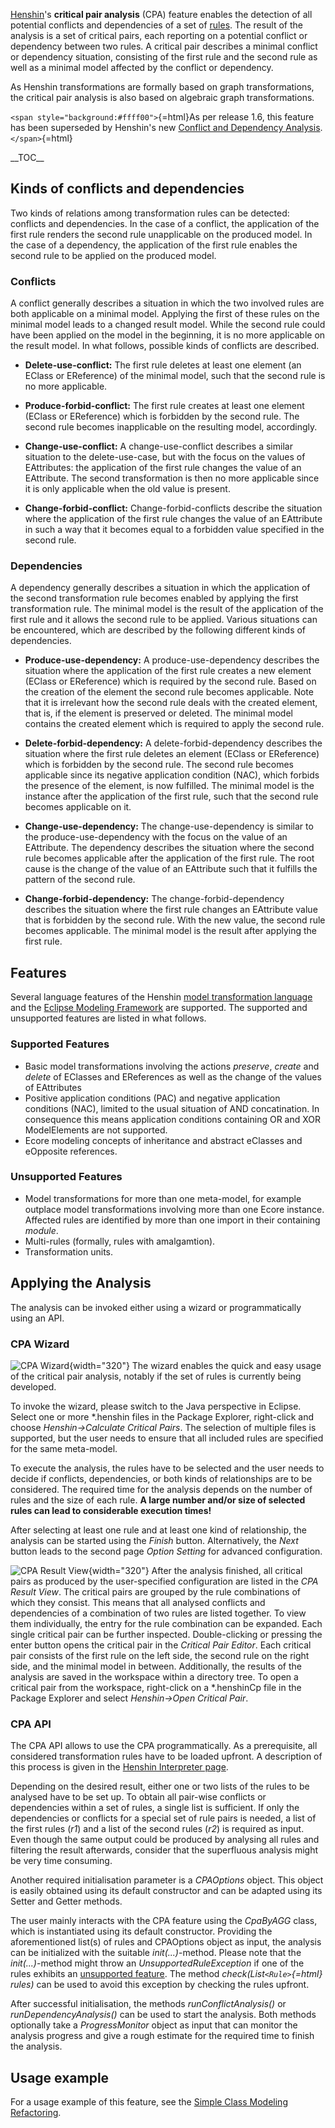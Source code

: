 [Henshin](Henshin "wikilink")\'s **critical pair analysis** (CPA)
feature enables the detection of all potential conflicts and
dependencies of a set of
[rules](Henshin/Transformation_Meta-Model#Basic_building_blocks:_Rules "wikilink").
The result of the analysis is a set of critical pairs, each reporting on
a potential conflict or dependency between two rules. A critical pair
describes a minimal conflict or dependency situation, consisting of the
first rule and the second rule as well as a minimal model affected by
the conflict or dependency.

As Henshin transformations are formally based on graph transformations,
the critical pair analysis is also based on algebraic graph
transformations.

`<span style="background:#ffff00">`{=html}As per release 1.6, this
feature has been superseded by Henshin\'s new [Conflict and Dependency
Analysis](Henshin/Conflict_and_Dependency_Analysis "wikilink").`</span>`{=html}

\_\_TOC\_\_

## Kinds of conflicts and dependencies

Two kinds of relations among transformation rules can be detected:
conflicts and dependencies. In the case of a conflict, the application
of the first rule renders the second rule unapplicable on the produced
model. In the case of a dependency, the application of the first rule
enables the second rule to be applied on the produced model.

### Conflicts

A conflict generally describes a situation in which the two involved
rules are both applicable on a minimal model. Applying the first of
these rules on the minimal model leads to a changed result model. While
the second rule could have been applied on the model in the beginning,
it is no more applicable on the result model. In what follows, possible
kinds of conflicts are described.

-   **Delete-use-conflict:** The first rule deletes at least one element
    (an EClass or EReference) of the minimal model, such that the second
    rule is no more applicable.

<!-- -->

-   **Produce-forbid-conflict:** The first rule creates at least one
    element (EClass or EReference) which is forbidden by the second
    rule. The second rule becomes inapplicable on the resulting model,
    accordingly.

<!-- -->

-   **Change-use-conflict:** A change-use-conflict describes a similar
    situation to the delete-use-case, but with the focus on the values
    of EAttributes: the application of the first rule changes the value
    of an EAttribute. The second transformation is then no more
    applicable since it is only applicable when the old value is
    present.

<!-- -->

-   **Change-forbid-conflict:** Change-forbid-conflicts describe the
    situation where the application of the first rule changes the value
    of an EAttribute in such a way that it becomes equal to a forbidden
    value specified in the second rule.

### Dependencies

A dependency generally describes a situation in which the application of
the second transformation rule becomes enabled by applying the first
transformation rule. The minimal model is the result of the application
of the first rule and it allows the second rule to be applied. Various
situations can be encountered, which are described by the following
different kinds of dependencies.

-   **Produce-use-dependency:** A produce-use-dependency describes the
    situation where the application of the first rule creates a new
    element (EClass or EReference) which is required by the second rule.
    Based on the creation of the element the second rule becomes
    applicable. Note that it is irrelevant how the second rule deals
    with the created element, that is, if the element is preserved or
    deleted. The minimal model contains the created element which is
    required to apply the second rule.

<!-- -->

-   **Delete-forbid-dependency:** A delete-forbid-dependency describes
    the situation where the first rule deletes an element (EClass or
    EReference) which is forbidden by the second rule. The second rule
    becomes applicable since its negative application condition (NAC),
    which forbids the presence of the element, is now fulfilled. The
    minimal model is the instance after the application of the first
    rule, such that the second rule becomes applicable on it.

<!-- -->

-   **Change-use-dependency:** The change-use-dependency is similar to
    the produce-use-dependency with the focus on the value of an
    EAttribute. The dependency describes the situation where the second
    rule becomes applicable after the application of the first rule. The
    root cause is the change of the value of an EAttribute such that it
    fulfills the pattern of the second rule.

<!-- -->

-   **Change-forbid-dependency:** The change-forbid-dependency describes
    the situation where the first rule changes an EAttribute value that
    is forbidden by the second rule. With the new value, the second rule
    becomes applicable. The minimal model is the result after applying
    the first rule.

## Features

Several language features of the Henshin [model transformation
language](Henshin/Transformation_Meta-Model "wikilink") and the [Eclipse
Modeling Framework](Eclipse_Modeling_Framework "wikilink") are
supported. The supported and unsupported features are listed in what
follows.

### Supported Features

-   Basic model transformations involving the actions *preserve*,
    *create* and *delete* of EClasses and EReferences as well as the
    change of the values of EAttributes
-   Positive application conditions (PAC) and negative application
    conditions (NAC), limited to the usual situation of AND
    concatination. In consequence this means application conditions
    containing OR and XOR ModelElements are not supported.
-   Ecore modeling concepts of inheritance and abstract eClasses and
    eOpposite references.

### Unsupported Features

-   Model transformations for more than one meta-model, for example
    outplace model transformations involving more than one Ecore
    instance. Affected rules are identified by more than one import in
    their containing *module*.
-   Multi-rules (formally, rules with amalgamtion).
-   Transformation units.

## Applying the Analysis

The analysis can be invoked either using a wizard or programmatically
using an API.

### CPA Wizard

![CPA Wizard](CPA_wizard_1.png "CPA Wizard"){width="320"} The wizard
enables the quick and easy usage of the critical pair analysis, notably
if the set of rules is currently being developed.

To invoke the wizard, please switch to the Java perspective in Eclipse.
Select one or more \*.henshin files in the Package Explorer, right-click
and choose *Henshin→Calculate Critical Pairs*. The selection of multiple
files is supported, but the user needs to ensure that all included rules
are specified for the same meta-model.

To execute the analysis, the rules have to be selected and the user
needs to decide if conflicts, dependencies, or both kinds of
relationships are to be considered. The required time for the analysis
depends on the number of rules and the size of each rule. **A large
number and/or size of selected rules can lead to considerable execution
times!**

After selecting at least one rule and at least one kind of relationship,
the analysis can be started using the *Finish* button. Alternatively,
the *Next* button leads to the second page *Option Setting* for advanced
configuration.

![CPA Result View](CPA_results_view.png "CPA Result View"){width="320"}
After the analysis finished, all critical pairs as produced by the
user-specified configuration are listed in the *CPA Result View*. The
critical pairs are grouped by the rule combinations of which they
consist. This means that all analysed conflicts and dependencies of a
combination of two rules are listed together. To view them individually,
the entry for the rule combination can be expanded. Each single critical
pair can be further inspected. Double-clicking or pressing the enter
button opens the critical pair in the *Critical Pair Editor*. Each
critical pair consists of the first rule on the left side, the second
rule on the right side, and the minimal model in between. Additionally,
the results of the analysis are saved in the workspace within a
directory tree. To open a critical pair from the workspace, right-click
on a \*.henshinCp file in the Package Explorer and select *Henshin→Open
Critical Pair*.

### CPA API

The CPA API allows to use the CPA programmatically. As a prerequisite,
all considered transformation rules have to be loaded upfront. A
description of this process is given in the [Henshin Interpreter
page](Henshin/Interpreter#Loading_.26_Saving "wikilink").

Depending on the desired result, either one or two lists of the rules to
be analysed have to be set up. To obtain all pair-wise conflicts or
dependencies within a set of rules, a single list is sufficient. If only
the dependencies or conflicts for a special set of rule pairs is needed,
a list of the first rules (*r1*) and a list of the second rules (*r2*)
is required as input. Even though the same output could be produced by
analysing all rules and filtering the result afterwards, consider that
the superfluous analysis might be very time consuming.

Another required initialisation parameter is a *CPAOptions* object. This
object is easily obtained using its default constructor and can be
adapted using its Setter and Getter methods.

The user mainly interacts with the CPA feature using the *CpaByAGG*
class, which is instantiated using its default constructor. Providing
the aforementioned list(s) of rules and CPAOptions object as input, the
analysis can be initialized with the suitable *init(...)*-method. Please
note that the *init(...)*-method might throw an
*UnsupportedRuleException* if one of the rules exhibits an [unsupported
feature](#Unsupported_Features "wikilink"). The method
*check(List`<Rule>`{=html} rules)* can be used to avoid this exception
by checking the rules upfront.

After successful initialisation, the methods *runConflictAnalysis()* or
*runDependencyAnalysis()* can be used to start the analysis. Both
methods optionally take a *ProgressMonitor* object as input that can
monitor the analysis progress and give a rough estimate for the required
time to finish the analysis.

## Usage example

For a usage example of this feature, see the [Simple Class Modeling
Refactoring](https://www.eclipse.org/henshin/examples.php?example=simpleclassmodelingrefactoring).



